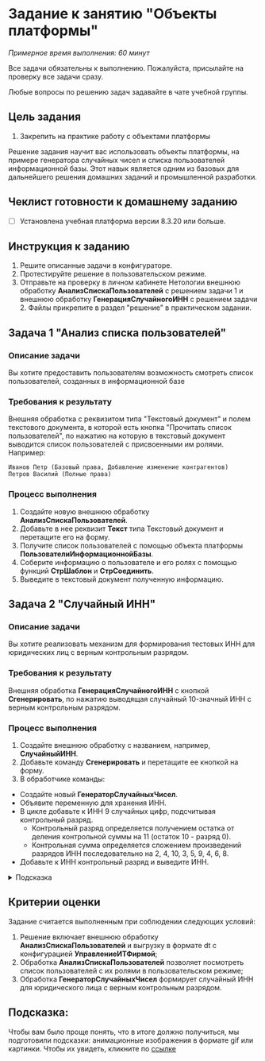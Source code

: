 # Задание к занятию "Объекты платформы"
_Примерное время выполнения: 60 минут_

Все задачи обязательны к выполнению. Пожалуйста, присылайте на проверку все задачи сразу.

Любые вопросы по решению задач задавайте в чате учебной группы.

## Цель задания

1. Закрепить на практике работу с объектами платформы

Решение задания научит вас использовать объекты платформы, на примере генератора случайных чисел и списка пользователей информационной базы. Этот навык является одним из базовых для дальнейшего решения домашних заданий и промышленной разработки.

## Чеклист готовности к домашнему заданию

- [ ] Установлена учебная платформа версии 8.3.20 или больше.

## Инструкция к заданию

1. Решите описанные задачи в конфигураторе.
2. Протестируйте решение в пользовательском режиме.
3. Отправьте на проверку в личном кабинете Нетологии внешнюю обработку **АнализСпискаПользователей** с решением задачи 1 и внешнюю обработку **ГенерацияСлучайногоИНН** с решением задачи 2. Файлы прикрепите в раздел "решение" в практическом задании.

## Задача 1 "Анализ списка пользователей"

### Описание задачи
Вы хотите предоставить пользователям возможность смотреть список пользователей, созданных в информационной базе

### Требования к результату
Внешняя обработка с реквизитом типа "Текстовый документ" и полем текстового документа, в которой есть кнопка "Прочитать список пользователей", по нажатию на которую в текстовый документ выводится список пользователей с присвоенными им ролями. Например:

```
Иванов Петр (Базовый права, Добавление изменение контрагентов)
Петров Василий (Полные права)
```

### Процесс выполнения
1. Создайте новую внешнюю обработку **АнализСпискаПользователей**.
2. Добавьте в нее реквизит **Текст** типа Текстовый документ и перетащите его на форму.
3. Получите список пользователей с помощью объекта платформы **ПользователиИнформационнойБазы**.
4. Соберите информацию о пользователе и его ролях с помощью функций **СтрШаблон** и **СтрСоединить**.
5. Выведите в текстовый документ полученную информацию.

## Задача 2 "Случайный ИНН"

### Описание задачи
Вы хотите реализовать механизм для формирования тестовых ИНН для юридических лиц с верным контрольным разрядом.

### Требования к результату
Внешняя обработка **ГенерацияСлучайногоИНН** с кнопкой **Сгенерировать**, по нажатию выводящая случайный 10-значный ИНН с верным контрольным разрядом.

### Процесс выполнения
1. Создайте внешнюю обработку с названием, например, **СлучайныйИНН**.
2. Добавьте команду **Сгенерировать** и перетащите ее кнопкой на форму.
3. В обработчике команды:
  * Создайте новый **ГенераторСлучайныхЧисел**.
  * Объявите переменную для хранения ИНН.
  * В цикле добавьте к ИНН 9 случайных цифр, подсчитывая контрольный разряд.
    * Контрольный разряд определяется получением остатка от деления контрольной суммы на 11 (остаток 10 - разряд 0).
    * Контрольная сумма определяется сложением произведений разрядов ИНН последовательно на 2, 4, 10, 3, 5, 9, 4, 6, 8.
  * Добавьте к ИНН контрольный разряд и выведите ИНН.

<details>
    <summary>Подсказка</summary>

Ссылка для проверки валидности ИНН: https://retifrav.github.io/wapps/inn-kpp-ogrn/  
Ссылка на алгоритм проверки ИНН: http://www.kholenkov.ru/data-validation/inn/

</details>

## Критерии оценки

Задание считается выполненным при соблюдении следующих условий:
1. Решение включает внешнюю обработку **АнализСпискаПользователей** и  выгрузку в формате dt с конфигурацией **УправлениеИТФирмой**;
2. Обработка **АнализСпискаПользователей** позволяет посмотреть список пользователей с их ролями в пользовательском режиме;
3. Обработка **ГенераторСлучайныхЧисел** формирует случайный ИНН для юридического лица с верным контрольным разрядом.

## Подсказка:

Чтобы вам было проще понять, что в итоге должно получиться, мы подготовили подсказки: анимационные изображения в формате gif или картинки. Чтобы их увидеть, кликните по [ссылке](https://github.com/netology-code/1c-homeworks/blob/vy-new-format/Examples/homework-2-8-example.md)
